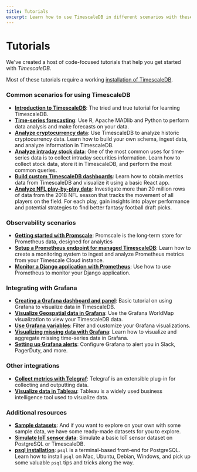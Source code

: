 ```yaml
---
title: Tutorials
excerpt: Learn how to use TimescaleDB in different scenarios with these step-by-step tutorials
---
```


# Tutorials
We've created a host of code-focused tutorials that help you get
started with *TimescaleDB*.

Most of these tutorials require a working [installation of TimescaleDB][install-timescale].

### Common scenarios for using TimescaleDB

- **[Introduction to TimescaleDB][nyc-taxi]**: The tried and true tutorial for learning TimescaleDB.
- **[Time-series forecasting][Forecasting]**: Use R, Apache MADlib and Python to perform
data analysis and make forecasts on your data.
- **[Analyze cryptocurrency data][Crypto]**: Use TimescaleDB to analyze historic cryptocurrency data. Learn how to build your own schema, ingest data, and analyze information in TimescaleDB.
- **[Analyze intraday stock data][Stocks]**: One of the most common uses for time-series data is to collect intraday securities information. Learn how to collect stock data, store it in TimescaleDB, and perform the most common queries.
- **[Build custom TimescaleDB dashboards][custom-dashboards]**: Learn how to obtain metrics data from TimescaleDB and visualize it using a basic React app.
- **[Analyze NFL play-by-play data][nfl]**: Investigate more than 20 million rows of data from the 2018 NFL season that tracks the movement of all players on the field. For each play, gain insights into player performance and potential strategies to find better fantasy football draft picks.

### Observability scenarios

- **[Getting started with Promscale][promscale]**: Promscale is the long‑term store for Prometheus data, designed for analytics
- **[Setup a Prometheus endpoint for managed TimescaleDB][prometheus-mst-endpoint]**: Learn how to create a monitoring system to ingest and analyze Prometheus metrics from your Timescale Cloud instance.
- **[Monitor a Django application with Prometheus][monitor-django-prometheus]**: Use how to use Prometheus to monitor your Django application.

### Integrating with Grafana

- **[Creating a Grafana dashboard and panel][tutorial-grafana-dashboards]**: Basic tutorial on using Grafana to visualize data in TimescaleDB.
- **[Visualize Geospatial data in Grafana][tutorial-grafana-geospatial]**: Use the Grafana WorldMap visualization to view your TimescaleDB data.
- **[Use Grafana variables][tutorial-grafana-variables]**: Filter and customize your Grafana visualizations.
- **[Visualizing missing data with Grafana][tutorial-grafana-missing-data]**: Learn how to visualize and aggregate missing time-series data in Grafana.
- **[Setting up Grafana alerts][tutorial-grafana-alerts]**: Configure Grafana to alert you in Slack, PagerDuty, and more.

### Other integrations

- **[Collect metrics with Telegraf][telegraf]**: Telegraf is an extensible plug-in for collecting and outputting data.
- **[Visualize data in Tableau][tableau]**: Tableau is a widely used business intelligence tool used to visualize data.

### Additional resources

- **[Sample datasets][sample-data-sets]**: And if you want to explore on your own
with some sample data, we have some ready-made datasets for you to explore.
- **[Simulate IoT sensor data][simul-iot-data]**: Simulate a basic IoT sensor dataset
on PostgreSQL or TimescaleDB.
- **[psql installation][psql]**: `psql` is a terminal-based front-end for PostgreSQL.
Learn how to install `psql` on Mac, Ubuntu, Debian, Windows,
and pick up some valuable `psql` tips and tricks along the way.

[Crypto]: /timescaledb/:currentVersion:/tutorials/analyze-cryptocurrency-data
[Forecasting]: /timescaledb/:currentVersion:/tutorials/time-series-forecast
[Stocks]: /timescaledb/:currentVersion:/tutorials/analyze-intraday-stocks/
[custom-dashboards]: /timescaledb/:currentVersion:/tutorials/custom-timescaledb-dashboards/
[install-timescale]: /install/latest/
[monitor-django-prometheus]: /timescaledb/:currentVersion:/tutorials/monitor-django-with-prometheus
[nfl]: /timescaledb/:currentVersion:/tutorials/nfl-analytics/
[nyc-taxi]: /timescaledb/:currentVersion:/tutorials/nyc-taxi-cab/
[prometheus-mst-endpoint]: /timescaledb/:currentVersion:/tutorials/setting-up-mst-endpoint-for-prometheus
[promscale]: /promscale/latest/
[psql]: /timescaledb/:currentVersion:/how-to-guides/connecting/psql/
[sample-data-sets]: /timescaledb/:currentVersion:/tutorials/sample-datasets
[simul-iot-data]: /timescaledb/:currentVersion:/tutorials/simulate-iot-sensor-data
[tableau]: /timescaledb/:currentVersion:/tutorials/visualize-with-tableau
[telegraf]: /timescaledb/:currentVersion:/tutorials/telegraf-output-plugin
[tutorial-grafana-alerts]: /timescaledb/:currentVersion:/tutorials/grafana/setup-alerts
[tutorial-grafana-dashboards]: /timescaledb/:currentVersion:/tutorials/grafana/create-dashboard-and-panel
[tutorial-grafana-geospatial]: /timescaledb/:currentVersion:/tutorials/grafana/geospatial-dashboards
[tutorial-grafana-missing-data]: /timescaledb/:currentVersion:/tutorials/grafana/visualize-missing-data
[tutorial-grafana-variables]: /timescaledb/:currentVersion:/tutorials/grafana/grafana-variables
